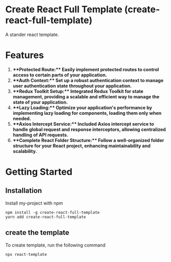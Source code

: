 <h1 id="create-react-full-template">Create React Full Template (create-react-full-template)</h1>
<p>A stander react template.</p>
<h1 id="features">Features</h1>
<ol>
<li><strong>**Protected Route:** Easily implement protected routes to control access to certain parts of your application.
</strong></li>
<li><strong>**Auth Context:** Set up a robust authentication context to manage user authentication state throughout your application.
</strong></li>
<li><strong>**Redux Toolkit Setup:** Integrated Redux Toolkit for state management, providing a scalable and efficient way to manage the state of your application.</strong></li>
<li><strong>**Lazy Loading:** Optimize your application's performance by implementing lazy loading for components, loading them only when needed.</strong></li>
<li><strong>**Axios Intercept Service:** Included Axios intercept service to handle global request and response interceptors, allowing centralized handling of API requests.</strong></li>
<li><strong>**Complete React Folder Structure:** Follow a well-organized folder structure for your React project, enhancing maintainability and scalability.</strong></li>
</ol>
<h1 id="features">Getting Started</h1>
<h2 id="installation">Installation</h2>
<p>Install my-project with npm</p>
<pre><code>npm install -g create-react-full-template
yarn add create-react-full-template
</code></pre>
<h2 id="create-template">create the template</h2>
<p>To create template, run the following command</p>
<pre><code class="language-bash">npx react-template
</code></pre>